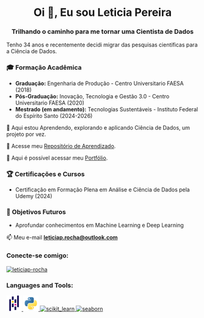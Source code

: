 <h1 align="center">Oi 👋, Eu sou Leticia Pereira</h1>
<h3 align="center">Trilhando o caminho para me tornar uma Cientista de Dados</h3>

Tenho 34 anos e recentemente decidi migrar das pesquisas científicas para a Ciência de Dados. 

### 🎓 Formação Acadêmica 
- **Graduação:** Engenharia de Produção - Centro Universitario FAESA (2018)
- **Pós-Graduação:** Inovação, Tecnologia e Gestão 3.0 - Centro Universitario FAESA (2020)
- **Mestrado (em andamento):** Tecnologias Sustentáveis - Instituto Federal do Espírito Santo (2024-2026)



🌱 Aqui estou Aprendendo, explorando e aplicando Ciência de Dados, um projeto por vez.

📝 Acesse meu [Repositório de Aprendizado](https://github.com/leticiap-rocha/DSLearningJourney).

📂 Aqui é possível acessar meu [Portfólio](https://github.com/leticiap-rocha/Portifolio-Ciencia-de-Dados).

### 🏆 Certificações e Cursos 
- Certificação em Formação Plena em Análise e Ciência de Dados pela Udemy (2024)

### 🚀 Objetivos Futuros 
- Aprofundar conhecimentos em Machine Learning e Deep Learning

📫 Meu e-mail **leticiap.rocha@outlook.com**

<h3 align="left">Conecte-se comigo:</h3>
<p align="left">
<a href="https://linkedin.com/in/leticiap-rocha" target="blank"><img align="center" src="https://raw.githubusercontent.com/rahuldkjain/github-profile-readme-generator/master/src/images/icons/Social/linked-in-alt.svg" alt="leticiap-rocha" height="30" width="40" /></a>
</p>

<h3 align="left">Languages and Tools:</h3>
<p align="left"> <a href="https://pandas.pydata.org/" target="_blank" rel="noreferrer"> <img src="https://raw.githubusercontent.com/devicons/devicon/2ae2a900d2f041da66e950e4d48052658d850630/icons/pandas/pandas-original.svg" alt="pandas" width="40" height="40"/> </a> <a href="https://www.python.org" target="_blank" rel="noreferrer"> <img src="https://raw.githubusercontent.com/devicons/devicon/master/icons/python/python-original.svg" alt="python" width="40" height="40"/> </a> <a href="https://scikit-learn.org/" target="_blank" rel="noreferrer"> <img src="https://upload.wikimedia.org/wikipedia/commons/0/05/Scikit_learn_logo_small.svg" alt="scikit_learn" width="40" height="40"/> </a> <a href="https://seaborn.pydata.org/" target="_blank" rel="noreferrer"> <img src="https://seaborn.pydata.org/_images/logo-mark-lightbg.svg" alt="seaborn" width="40" height="40"/> </a> </p>
